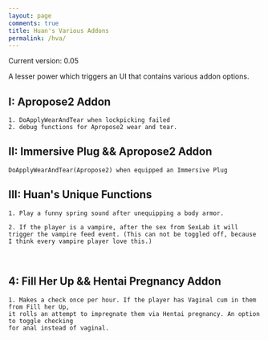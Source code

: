 ```yaml
---
layout: page
comments: true
title: Huan's Various Addons
permalink: /hva/
---
```




Current version: 0.05

 A lesser power which triggers an UI that contains various addon options.

## I:	Apropose2 Addon

	1. DoApplyWearAndTear when lockpicking failed
	2. debug functions for Apropose2 wear and tear.

## II:	Immersive Plug && Apropose2 Addon

	DoApplyWearAndTear(Apropose2) when equipped an Immersive Plug

## III:	Huan's Unique Functions

	1. Play a funny spring sound after unequipping a body armor.
	
	2. If the player is a vampire, after the sex from SexLab it will trigger the vampire feed event. (This can not be toggled off, because I think every vampire player love this.)

​	

## 4: Fill Her Up && Hentai Pregnancy Addon

	1. Makes a check once per hour. If the player has Vaginal cum in them from Fill her Up, 
	it rolls an attempt to impregnate them via Hentai pregnancy. An option to toggle checking 
	for anal instead of vaginal.

